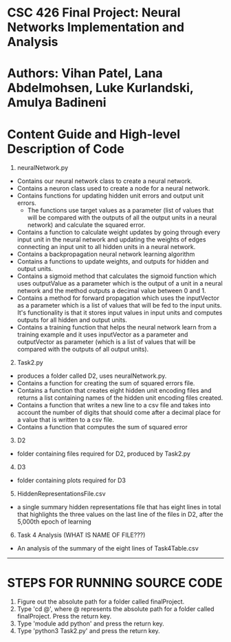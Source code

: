 # CSC 426 Final Project: Neural Networks Implementation and Analysis
# Authors: Vihan Patel, Lana Abdelmohsen, Luke Kurlandski, Amulya Badineni

# Content Guide and High-level Description of Code
1. neuralNetwork.py 
  - Contains our neural network class to create a neural network.
  - Contains a neuron class used to create a node for a neural network.
  - Contains functions for updating hidden unit errors and output unit errors. 
    - The functions use target values as a parameter (list of values that will be compared with the outputs of all the output units in a neural network) and calculate the squared error. 
  - Contains a function to calculate weight updates by going through every input unit in the neural network and updating the weights of edges connecting an input unit to all hidden units in a neural network.
  - Contains a backpropagation neural network learning algorithm
  - Contains a functions to update weights, and outputs for hidden and output units.
  - Contains a sigmoid method that calculates the sigmoid function which uses outputValue as a parameter which is the output of a unit in a neural network and the method outputs a decimal value between 0 and 1. 
  - Contains a method for forward propagation which uses the inputVector as a parameter which is a list of values that will be fed to the input units. It's functionality is that it stores input values in input units and computes outputs for all hidden and output units. 
  - Contains a training function that helps the neural network learn from a training example and it uses inputVector as a parameter and outputVector as parameter (which is a list of values that will be compared with the outputs of all output units).
2. Task2.py 
  - produces a folder called D2, uses neuralNetwork.py.
  - Contains a function for creating the sum of squared errors file.
  - Contains a function that creates eight hidden unit encoding files and returns a list containing names of the hidden unit encoding files created. 
  - Contains a function that writes a new line to a csv file and takes into account the number of digits that should come after a decimal place for a value that is written to a csv file. 
  - Contains a function that computes the sum of squared error
3. D2  
  - folder containing files required for D2, produced by Task2.py
4. D3 
  - folder containing plots required for D3
5. HiddenRepresentationsFile.csv
  - a single summary hidden representations file that has eight lines in total that highlights the three values on the last line of the files in D2, after the 5,000th epoch of learning
6. Task 4 Analysis (WHAT IS NAME OF FILE???)
  - An analysis of the summary of the eight lines of Task4Table.csv

------------------------------------------------------------------------------------------------------------

# STEPS FOR RUNNING SOURCE CODE

1. Figure out the absolute path for a folder called finalProject. 
2. Type 'cd @', where @ represents the absolute path for a folder called finalProject. Press the return key.
3. Type 'module add python' and press the return key.
4. Type 'python3 Task2.py' and press the return key.
